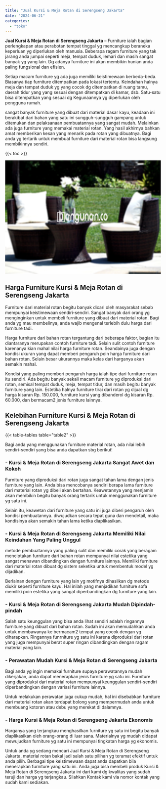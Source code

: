 ```yaml
---
title: "Jual Kursi & Meja Rotan di Serengseng Jakarta"
date: "2024-06-21"
categories: 
  - "toko"
---
```


**Jual Kursi & Meja Rotan di Serengseng Jakarta** – Furniture ialah bagian perlengkapan atau perabotan tempat tinggal yg mencangkup beraneka keperluan yg diperlukan oleh manusia. Beberapa ragam furniture yang tak jarang anda jumpai seperti meja, tempat duduk, lemari dan masih sangat banyak yg yang lain. Dg adanya furniture ini akan membikin hunian anda paling fungsional dan efisien.

Setiap macam furniture yg ada juga memiliki keistimewaan berbeda-beda. Biasanya tiap furniture ditempatkan pada lokasi tertentu. Keindahan halnya meja dan tempat duduk yg yang cocok dg ditempatkan di ruang tamu, daerah tidur yang yang sesuai dengan ditempatkan di kamar, dsb. Satu-satu bisa ditempatkan yang sesuai dg Kegunaannya yg diperlukan oleh pengguna rumah.

sangat banyak furniture yang dibuat dari material dasar kayu, keadaan ini berakibat dari bahan yang satu ini sungguh-sungguh gampang untuk ditemukan dan pelaksanaan pembuatannya yang sangat mudah. Melainkan ada juga furniture yang memakai material rotan. Yang hasil akhirnya bahkan amat memberikan kesan yang menarik pada rotan yang dibuatnya. Bagi anda yg tertarik untuk membuat furniture dari material rotan bisa langsung membikinnya sendiri.

{{< toc >}}

![Jual Kursi & Meja Rotan di Serengseng Jakarta](/images/kursi-meja-rotan-murah41.png)

## Harga Furniture Kursi & Meja Rotan di Serengseng Jakarta

Furniture dari material rotan begitu banyak dicari oleh masyarakat sebab mempunyai keistimewaan sendiri-sendiri. Sangat banyak dari orang yg menginginkan untuk membeli furniture yang dibuat dari material rotan. Bagi anda yg mau membelinya, anda wajib mengenal terlebih dulu harga dari furniture tadi.

Harga furniture dari bahan rotan tergantung dari beberapa faktor, bagian itu diantaranya merupakan contoh furniture tadi. Selain sulit contoh furniture karenanya kian mahal nilai harga furniture rotan. Seandainya juga dengan kondisi ukuran yang dapat memberi pengaruh poin harga furniture dari bahan rotan. Selain besar ukurannya maka kelas dari harganya akan semakin mahal.

Kondisi yang paling memberi pengaruh harga ialah tipe dari furniture rotan itu sendiri. Ada begitu banyak sekali macam furniture yg diproduksi dari rotan, semisal tempat duduk, meja, tempat tidur, dan masih begitu banyak furniture yang lain. Estetika halnya furniture tirai dari rotan yg dijual dg harga kisaran Rp. 150.000, furniture kursi yang dibanderol dg kisaran Rp. 60.000, dan bermacam2 jenis furniture lainnya.

## Kelebihan Furniture Kursi & Meja Rotan di Serengseng Jakarta

{{< table-tables table="table2" >}}

Bagi anda yang menggunakan furniture material rotan, ada nilai lebih sendiri-sendiri yang bisa anda dapatkan sbg berikut!

### \- Kursi & Meja Rotan di Serengseng Jakarta Sangat Awet dan Kokoh

Furniture yang diproduksi dari rotan juga sangat tahan lama dengan jenis furniture yang lain. Anda bisa mencobanya sendiri berapa lama furniture dari material rotan yg dibeli akan bertahan. Keawetannya yang menjamin akan membikin begitu banyak orang tertarik untuk menggunakan furniture yg satu ini.

Selain itu, keawetan dari furniture yang satu ini juga diberi pengaruh oleh kondisi pembuatannya. diwujudkan secara tepat guna dan mendetail, maka kondisinya akan semakin tahan lama ketika diaplikasikan.

### \- Kursi & Meja Rotan di Serengseng Jakarta Memiliki Nilai Keindahan Yang Paling Unggul

metode pembuatannya yang paling sulit dan memiliki corak yang beragam menciptakan furniture dari bahan rotan mempunyai nilai estetika yang sangat menawan dibandingkan dengan furniture lainnya. Memiliki furniture dari material rotan dibuat dg sistem seketika untuk membentuk model yg dijadikan.

Berlainan dengan furniture yang lain yg motifnya dihasilkan dg metode diukir seperti furniture kayu. Hal inilah yang menjadikan furniture sofa memiliki poin estetika yang sangat diperbandingkan dg furniture yang lain.

### \- Kursi & Meja Rotan di Serengseng Jakarta Mudah Dipindah-pindah

Salah satu keunggulan yang bisa anda lihat sendiri adalah ringannya furniture yang dibuat dari bahan rotan. Sudah ini akan memudahkan anda untuk membawanya ke bermacam2 tempat yang cocok dengan yg diharapkan. Ringannya funrniture yg satu ini karena diproduksi dari rotan yang juga mempunyai berat super ringan dibandingkan dengan ragam material yang lain.

### \- Perawatan Mudah Kursi & Meja Rotan di Serengseng Jakarta

Bagi anda yg ingin memakai furniture supaya perawatannya mudah dikerjakan, anda dapat menerapkan jenis furniture yg satu ini. Furniture yang diproduksi dari material rotan mempunyai keunggulan sendiri-sendiri diperbandingkan dengan variasi furniture lainnya.

Untuk melakukan perawatan juga cukup mudah, hal ini disebabkan furniture dari material rotan akan terdapat bolong yang mempermudah anda untuk membuang kotoran atau debu yang merekat di dalamnya.

### \- Harga Kursi & Meja Rotan di Serengseng Jakarta Ekonomis

Harganya yang terjangkau menghasilkan furniture yg satu ini begitu banyak diaplikasikan oleh orang-orang di luar sana. Materialnya yg mudah didapat mewujudkan furniture yg satu ini mempunyai tingkatan harga yg ekonomis.

Untuk anda yg sedang mencari Jual Kursi & Meja Rotan di Serengseng Jakarta, material rotan bakal jadi salah satu pilihan yg teramat efektif untuk anda pilih. Berbagai tipe keistimewaan dapat anda dapatkan bila menerapkan furniture yang satu ini. Anda juga bisa membeli produk Kursi & Meja Rotan di Serengseng Jakarta ini dari kami dg kwalitas yang sudah teruji dan harga yg terjangkau. Silahkan Kontak kami via nomor kontak yang sudah kami sediakan.
